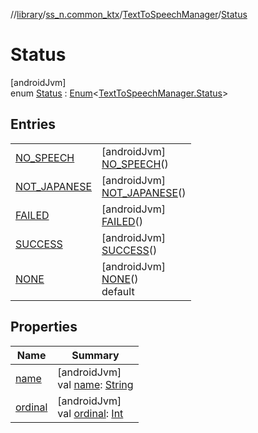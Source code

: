 //[library](../../../../index.md)/[ss_n.common_ktx](../../index.md)/[TextToSpeechManager](../index.md)/[Status](index.md)

# Status

[androidJvm]\
enum [Status](index.md) : [Enum](https://kotlinlang.org/api/latest/jvm/stdlib/kotlin/-enum/index.html)&lt;[TextToSpeechManager.Status](index.md)&gt;

## Entries

| | |
|---|---|
| [NO_SPEECH](-n-o_-s-p-e-e-c-h/index.md) | [androidJvm]<br>[NO_SPEECH](-n-o_-s-p-e-e-c-h/index.md)() |
| [NOT_JAPANESE](-n-o-t_-j-a-p-a-n-e-s-e/index.md) | [androidJvm]<br>[NOT_JAPANESE](-n-o-t_-j-a-p-a-n-e-s-e/index.md)() |
| [FAILED](-f-a-i-l-e-d/index.md) | [androidJvm]<br>[FAILED](-f-a-i-l-e-d/index.md)() |
| [SUCCESS](-s-u-c-c-e-s-s/index.md) | [androidJvm]<br>[SUCCESS](-s-u-c-c-e-s-s/index.md)() |
| [NONE](-n-o-n-e/index.md) | [androidJvm]<br>[NONE](-n-o-n-e/index.md)()<br>default |

## Properties

| Name | Summary |
|---|---|
| [name](../-error/-n-o-n-e/index.md#-372974862%2FProperties%2F-435046686) | [androidJvm]<br>val [name](../-error/-n-o-n-e/index.md#-372974862%2FProperties%2F-435046686): [String](https://kotlinlang.org/api/latest/jvm/stdlib/kotlin/-string/index.html) |
| [ordinal](../-error/-n-o-n-e/index.md#-739389684%2FProperties%2F-435046686) | [androidJvm]<br>val [ordinal](../-error/-n-o-n-e/index.md#-739389684%2FProperties%2F-435046686): [Int](https://kotlinlang.org/api/latest/jvm/stdlib/kotlin/-int/index.html) |
